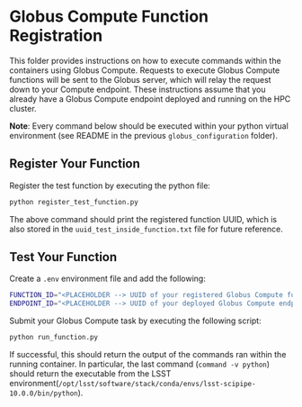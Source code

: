 # Globus Compute Function Registration

This folder provides instructions on how to execute commands within the containers using Globus Compute. Requests to execute Globus Compute functions will be sent to the Globus server, which will relay the request down to your Compute endpoint. These instructions assume that you already have a Globus Compute endpoint deployed and running on the HPC cluster.

**Note**: Every command below should be executed within your python virtual environment (see README in the previous `globus_configuration` folder).

## Register Your Function

Register the test function by executing the python file:
```bash
python register_test_function.py
```
The above command should print the registered function UUID, which is also stored in the `uuid_test_inside_function.txt` file for future reference. 

## Test Your Function

Create a `.env` environment file and add the following:
```bash
FUNCTION_ID="<PLACEHOLDER --> UUID of your registered Globus Compute function>"
ENDPOINT_ID="<PLACEHOLDER --> UUID of your deployed Globus Compute endpoint>"
```

Submit your Globus Compute task by executing the following script:
```bash
python run_function.py
```

If successful, this should return the output of the commands ran within the running container. In particular, the last command (`command -v python`) should return the executable from the LSST environment(`/opt/lsst/software/stack/conda/envs/lsst-scipipe-10.0.0/bin/python`).